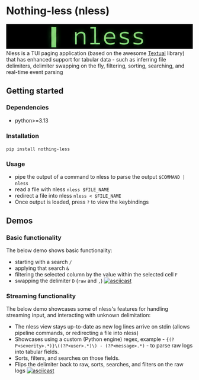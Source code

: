 # Nothing-less (nless)
![simple logo displaying the word nless followed by a |](./docs/assets/nless-logo.png)
Nless is a TUI paging application (based on the awesome [Textual](https://textual.textualize.io/) library) that has enhanced support for tabular data - such as inferring file delimiters, delimiter swapping on the fly, filtering, sorting, searching, and real-time event parsing

## Getting started
### Dependencies
- python>=3.13
### Installation
`pip install nothing-less`
### Usage
- pipe the output of a command to nless to parse the output `$COMMAND | nless`
- read a file with nless `nless $FILE_NAME`
- redirect a file into nless `nless < $FILE_NAME`
- Once output is loaded, press `?` to view the keybindings

## Demos
### Basic functionality
The below demo shows basic functionality:
- starting with a search `/`
- applying that search `&`
- filtering the selected column by the value within the selected cell `F`
- swapping the delimiter `D` (`raw` and `,`)
[![asciicast](https://asciinema.org/a/k8MOUx01XxnK7Lo9iTcM9QOpg.svg)](https://asciinema.org/a/k8MOUx01XxnK7Lo9iTcM9QOpg)
### Streaming functionality
The below demo showcases some of nless's features for handling streaming input, and interacting with unknown delimitation:
- The nless view stays up-to-date as new log lines arrive on stdin (allows pipeline commands, or redirecting a file into nless)
- Showcases using a custom (Python engine) regex, example - `{(?P<severity>.*)}\((?P<user>.*)\) - (?P<message>.*)` - to parse raw logs into tabular fields.
- Sorts, filters, and searches on those fields.
- Flips the delimiter back to raw, sorts, searches, and filters on the raw logs
[![asciicast](https://asciinema.org/a/IeHSjycb9obCYTVxu7ZDH8WO5.svg)](https://asciinema.org/a/IeHSjycb9obCYTVxu7ZDH8WO5)
